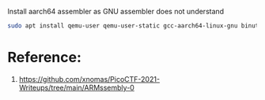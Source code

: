 Install aarch64 assembler as GNU assembler does not understand

```bash
sudo apt install qemu-user qemu-user-static gcc-aarch64-linux-gnu binutils-aarch64-linux-gnu binutils-aarch64-linux-gnu-dbg build-essential
```

# Reference:
1. https://github.com/xnomas/PicoCTF-2021-Writeups/tree/main/ARMssembly-0
